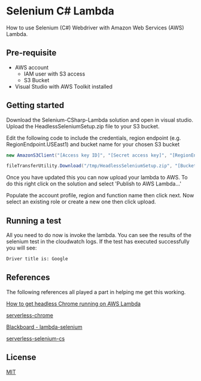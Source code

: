 # Selenium C# Lambda

How to use Selenium (C#) Webdriver with Amazon Web Services (AWS) Lambda.

## Pre-requisite

* AWS account
    * IAM user with S3 access
    * S3 Bucket
* Visual Studio with AWS Toolkit installed

## Getting started

Download the Selenium-CSharp-Lambda solution and open in visual studio. Upload the HeadlessSeleniumSetup.zip file to your S3 bucket.

Edit the following code to include the credentials, region endpoint (e.g. RegionEndpoint.USEast1) and bucket name for your chosen S3 bucket

```csharp
new AmazonS3Client("[Access key ID]", "[Secret access key]", "[RegionEndpoint]"));

fileTransferUtility.Download("/tmp/HeadlessSeleniumSetup.zip", "[Bucket]", "HeadlessSeleniumSetup.zip");
```

Once you have updated this you can now upload your lambda to AWS. To do this right click on the solution and select 'Publish to AWS Lambda...'

Populate the account profile, region and function name then click next. Now select an existing role or create a new one then click upload.

## Running a test

All you need to do now is invoke the lambda. You can see the results of the selenium test in the cloudwatch logs. If the test has executed successfully you will see:

```bash
Driver title is: Google
```

## References

The following references all played a part in helping me get this working.

[How to get headless Chrome running on AWS Lambda](https://medium.com/@marco.luethy/running-headless-chrome-on-aws-lambda-fa82ad33a9eb "How to get headless Chrome running on AWS Lambda")

[serverless-chrome](https://github.com/adieuadieu/serverless-chrome "serverless-chrome")

[Blackboard - lambda-selenium](https://github.com/blackboard/lambda-selenium "lambda-selenium")

[serverless-selenium-cs](https://github.com/Scott-Meyer/serverless-selenium-cs "serverless-selenium-cs")



## License
[MIT](https://choosealicense.com/licenses/mit/)